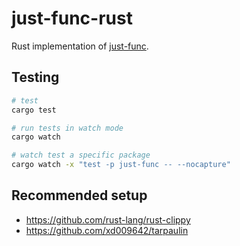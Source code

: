 # just-func-rust

Rust implementation of [just-func](https://github.com/justland/just-func).

## Testing

```sh
# test
cargo test

# run tests in watch mode
cargo watch

# watch test a specific package
cargo watch -x "test -p just-func -- --nocapture"
```

## Recommended setup

- <https://github.com/rust-lang/rust-clippy>
- <https://github.com/xd009642/tarpaulin>
